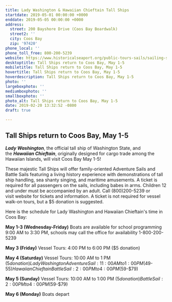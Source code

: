 ```yaml
---
title: Lady Washington & Hawaiian Chieftain Tall Ships
startdate: 2019-05-01 00:00:00 +0000
enddate: 2019-05-05 00:00:00 +0000
address:
  street: 200 Bayshore Drive (Coos Bay Boardwalk)
  street2: ''
  city: Coos Bay
  zip: '97420'
phone_local: ''
phone_toll_free: 800-200-5239
website: https://www.historicalseaport.org/public-tours-sails/sailing-schedule/coos-bay-oregon/
desktoptitle: Tall Ships return to Coos Bay, May 1-5
mobiletitle: Tall Ships return to Coos Bay, May 1-5
hovertitle: Tall Ships return to Coos Bay, May 1-5
hoverdescription: Tall Ships return to Coos Bay, May 1-5
photo: ''
largeboxphoto: ''
mediumboxphoto: ''
smallboxphoto: ''
photo_alt: Tall Ships return to Coos Bay, May 1-5
date: 2019-02-20 13:32:52 -0800
draft: true

---
```

## Tall Ships return to Coos Bay, May 1-5

**_Lady Washington_**, the official tall ship of Washington State, and the **_Hawaiian Chieftain_**, originally designed for cargo trade among the Hawaiian Islands, will visit Coos Bay May 1-5!   
  
These majestic Tall Ships will offer family-oriented Adventure Sails and Battle Sails featuring a living history experience with demonstrations of tall ship handling, sea shanty singing, and maritime amusements. A ticket is required for all passengers on the sails, including babes in arms. Children 12 and under must be accompanied by an adult.
Call (800)200-5239 or visit website for tickets and information. A ticket is not required for vessel walk-on tours, but a $5 donation is suggested.  

Here is the schedule for Lady Washington and Hawaiian Chieftain's time in Coos Bay:
  
**May 1-3 (Wednesday-Friday)**
Boats are available for school programming 9:00 AM to 3:30 PM, schools may call the office for availability 1-800-200-5239
  
**May 3 (Friday)**
Vessel Tours: 4:00 PM to 6:00 PM ($5 donation)
  
**May 4 (Saturday)**
Vessel Tours: 10:00 AM to 1 PM ($5 donation) Lady Washington
Adventure Sail: 11:00 AM to 1:00 PM ($49-$55) Hawaiian Chieftain
Battle Sail: 2:00 PM to 4:00 PM ($59-$79)
  
**May 5 (Sunday)**
Vessel Tours: 10:00 AM to 1:00 PM ($5 donation)
Battle Sail: 2:00 PM to 4:00 PM ($59-$79)
  
**May 6 (Monday)**
Boats depart